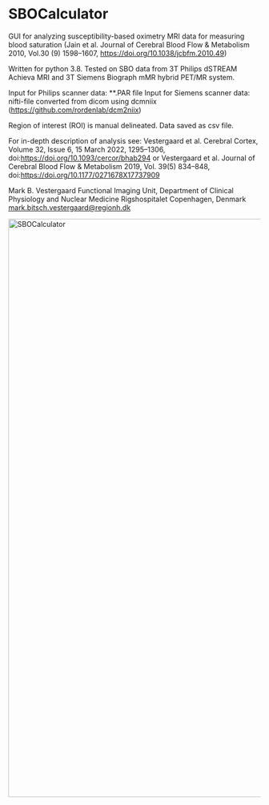 # SBOCalculator

GUI for analyzing susceptibility-based oximetry MRI data for measuring blood saturation (Jain et al. Journal of Cerebral Blood Flow & Metabolism 2010, Vol.30 (9) 1598–1607, https://doi.org/10.1038/jcbfm.2010.49) 

Written for python 3.8. Tested on SBO data from 3T Philips dSTREAM Achieva MRI and 3T Siemens Biograph mMR hybrid PET/MR system.

Input for Philips scanner data: **.PAR file <n>
Input for Siemens scanner data: nifti-file converted from dicom using dcmniix (https://github.com/rordenlab/dcm2niix)<n>

Region of interest (ROI) is manual delineated. 
Data saved as csv file.

For in-depth description of analysis see: Vestergaard et al. Cerebral Cortex, Volume 32, Issue 6, 15 March 2022, 1295–1306, doi:https://doi.org/10.1093/cercor/bhab294 or Vestergaard et al. Journal of Cerebral Blood Flow & Metabolism 2019, Vol. 39(5) 834–848, doi:https://doi.org/10.1177/0271678X17737909

Mark B. Vestergaard
Functional Imaging Unit,
Department of Clinical Physiology and Nuclear Medicine
Rigshospitalet Copenhagen, Denmark
mark.bitsch.vestergaard@regionh.dk

<img width="1154" alt="SBOCalculator" src="https://user-images.githubusercontent.com/102877223/161437896-7ece4d42-e316-4440-839f-65236d641e8b.png">
